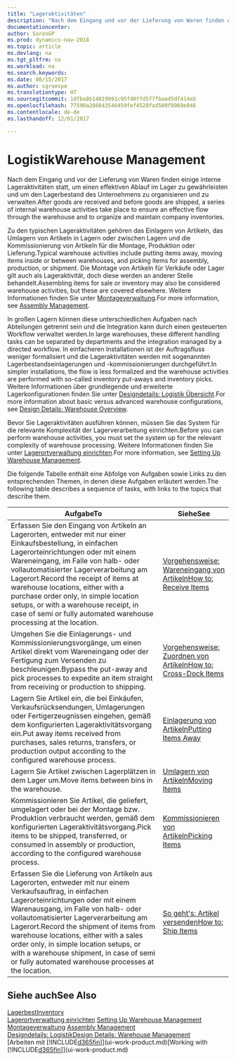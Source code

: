 ```yaml
---
title: "Lageraktivitäten"
description: "Nach dem Eingang und vor der Lieferung von Waren finden einige interne Lageraktivitäten statt, um einen effektiven Ablauf im Lager zu gewährleisten und um den Lagerbestand des Unternehmens zu organisieren und zu verwalten."
documentationcenter: 
author: SorenGP
ms.prod: dynamics-nav-2018
ms.topic: article
ms.devlang: na
ms.tgt_pltfrm: na
ms.workload: na
ms.search.keywords: 
ms.date: 08/15/2017
ms.author: sgroespe
ms.translationtype: HT
ms.sourcegitcommit: 1dfba8b14019991c95f40ffd5f7fbaed5df414eb
ms.openlocfilehash: 77590a208843546459fef4528fad500f8969e846
ms.contentlocale: de-de
ms.lasthandoff: 12/01/2017

---
```

# <a name="warehouse-management"></a><span data-ttu-id="756dc-103">Logistik</span><span class="sxs-lookup"><span data-stu-id="756dc-103">Warehouse Management</span></span>
<span data-ttu-id="756dc-104">Nach dem Eingang und vor der Lieferung von Waren finden einige interne Lageraktivitäten statt, um einen effektiven Ablauf im Lager zu gewährleisten und um den Lagerbestand des Unternehmens zu organisieren und zu verwalten.</span><span class="sxs-lookup"><span data-stu-id="756dc-104">After goods are received and before goods are shipped, a series of internal warehouse activities take place to ensure an effective flow through the warehouse and to organize and maintain company inventories.</span></span>

<span data-ttu-id="756dc-105">Zu den typischen Lageraktivitäten gehören das Einlagern von Artikeln, das Umlagern von Artikeln in Lagern oder zwischen Lagern und die Kommissionierung von Artikeln für die Montage, Produktion oder Lieferung.</span><span class="sxs-lookup"><span data-stu-id="756dc-105">Typical warehouse activities include putting items away, moving items inside or between warehouses, and picking items for assembly, production, or shipment.</span></span> <span data-ttu-id="756dc-106">Die Montage von Artikeln für Verkäufe oder Lager gilt auch als Lageraktivität, doch diese werden an anderer Stelle behandelt.</span><span class="sxs-lookup"><span data-stu-id="756dc-106">Assembling items for sale or inventory may also be considered warehouse activities, but these are covered elsewhere.</span></span> <span data-ttu-id="756dc-107">Weitere Informationen finden Sie unter [Montageverwaltung](assembly-assemble-items.md).</span><span class="sxs-lookup"><span data-stu-id="756dc-107">For more information, see [Assembly Management](assembly-assemble-items.md).</span></span>  

<span data-ttu-id="756dc-108">In großen Lagern können diese unterschiedlichen Aufgaben nach Abteilungen getrennt sein und die Integration kann durch einen gesteuerten Workflow verwaltet werden.</span><span class="sxs-lookup"><span data-stu-id="756dc-108">In large warehouses, these different handling tasks can be separated by departments and the integration managed by a directed workflow.</span></span> <span data-ttu-id="756dc-109">In einfacheren Installationen ist der Auftragsfluss weniger formalisiert und die Lageraktivitäten werden mit sogenannten Lagerbestandseinlagerungen und -kommissionierungen durchgeführt.</span><span class="sxs-lookup"><span data-stu-id="756dc-109">In simpler installations, the flow is less formalized and the warehouse activities are performed with so-called inventory put-aways and inventory picks.</span></span> <span data-ttu-id="756dc-110">Weitere Informationen über grundlegende und erweiterte Lagerkonfigurationen finden Sie unter [Designdetails: Logistik Übersicht](design-details-warehouse-overview.md).</span><span class="sxs-lookup"><span data-stu-id="756dc-110">For more information about basic versus advanced warehouse configurations, see [Design Details: Warehouse Overview](design-details-warehouse-overview.md).</span></span>

<span data-ttu-id="756dc-111">Bevor Sie Lageraktivitäten ausführen können, müssen Sie das System für die relevante Komplexität der Lagerverarbeitung einrichten.</span><span class="sxs-lookup"><span data-stu-id="756dc-111">Before you can perform warehouse activities, you must set the system up for the relevant complexity of warehouse processing.</span></span> <span data-ttu-id="756dc-112">Weitere Informationen finden Sie unter [Lagerortverwaltung einrichten](warehouse-setup-warehouse.md).</span><span class="sxs-lookup"><span data-stu-id="756dc-112">For more information, see [Setting Up Warehouse Management](warehouse-setup-warehouse.md).</span></span>

 <span data-ttu-id="756dc-113">Die folgende Tabelle enthält eine Abfolge von Aufgaben sowie Links zu den entsprechenden Themen, in denen diese Aufgaben erläutert werden.</span><span class="sxs-lookup"><span data-stu-id="756dc-113">The following table describes a sequence of tasks, with links to the topics that describe them.</span></span>   

|<span data-ttu-id="756dc-114">**Aufgabe**</span><span class="sxs-lookup"><span data-stu-id="756dc-114">**To**</span></span>|<span data-ttu-id="756dc-115">**Siehe**</span><span class="sxs-lookup"><span data-stu-id="756dc-115">**See**</span></span>|  
|------------|-------------|  
|<span data-ttu-id="756dc-116">Erfassen Sie den Eingang von Artikeln an Lagerorten, entweder mit nur einer Einkaufsbestellung, in einfachen Lagerorteinrichtungen oder mit einem Wareneingang, im Falle von halb- oder vollautomatisierter Lagerverarbeitung am Lagerort.</span><span class="sxs-lookup"><span data-stu-id="756dc-116">Record the receipt of items at warehouse locations, either with a purchase order only, in simple location setups, or with a warehouse receipt, in case of semi or fully automated warehouse processing at the location.</span></span>|[<span data-ttu-id="756dc-117">Vorgehensweise: Wareneingang von Artikeln</span><span class="sxs-lookup"><span data-stu-id="756dc-117">How to: Receive Items</span></span>](warehouse-how-receive-items.md)|
|<span data-ttu-id="756dc-118">Umgehen Sie die Einlagerungs- und Kommissionierungsvorgänge, um einen Artikel direkt vom Wareneingang oder der Fertigung zum Versenden zu beschleunigen.</span><span class="sxs-lookup"><span data-stu-id="756dc-118">Bypass the put-away and pick processes to expedite an item straight from receiving or production to shipping.</span></span>|[<span data-ttu-id="756dc-119">Vorgehensweise: Zuordnen von Artikeln</span><span class="sxs-lookup"><span data-stu-id="756dc-119">How to: Cross-Dock Items</span></span>](warehouse-how-to-cross-dock-items.md)|    
|<span data-ttu-id="756dc-120">Lagern Sie Artikel ein, die bei Einkäufen, Verkaufsrücksendungen, Umlagerungen oder Fertigerzeugnissen eingehen, gemäß dem konfigurierten Lageraktivitätsvorgang ein.</span><span class="sxs-lookup"><span data-stu-id="756dc-120">Put away items received from purchases, sales returns, transfers, or production output according to the configured warehouse process.</span></span>|[<span data-ttu-id="756dc-121">Einlagerung von Artikeln</span><span class="sxs-lookup"><span data-stu-id="756dc-121">Putting Items Away</span></span>](warehouse-put-away-items.md)|
|<span data-ttu-id="756dc-122">Lagern Sie Artikel zwischen Lagerplätzen in dem Lager um.</span><span class="sxs-lookup"><span data-stu-id="756dc-122">Move items between bins in the warehouse.</span></span>|[<span data-ttu-id="756dc-123">Umlagern von Artikeln</span><span class="sxs-lookup"><span data-stu-id="756dc-123">Moving Items</span></span>](warehouse-move-items.md)|
|<span data-ttu-id="756dc-124">Kommissionieren Sie Artikel, die geliefert, umgelagert oder bei der Montage bzw. Produktion verbraucht werden, gemäß dem konfigurierten Lageraktivitätsvorgang.</span><span class="sxs-lookup"><span data-stu-id="756dc-124">Pick items to be shipped, transferred, or consumed in assembly or production, according to the configured warehouse process.</span></span>|[<span data-ttu-id="756dc-125">Kommissionieren von Artikeln</span><span class="sxs-lookup"><span data-stu-id="756dc-125">Picking Items</span></span>](warehouse-pick-items.md)|
|<span data-ttu-id="756dc-126">Erfassen Sie die Lieferung von Artikeln aus Lagerorten, entweder mit nur einem Verkaufsauftrag, in einfachen Lagerorteinrichtungen oder mit einem Warenausgang, im Falle von halb- oder vollautomatisierter Lagerverarbeitung am Lagerort.</span><span class="sxs-lookup"><span data-stu-id="756dc-126">Record the shipment of items from warehouse locations, either with a sales order only, in simple location setups, or with a warehouse shipment, in case of semi or fully automated warehouse processes at the location.</span></span>|[<span data-ttu-id="756dc-127">So geht's: Artikel versenden</span><span class="sxs-lookup"><span data-stu-id="756dc-127">How to: Ship Items</span></span>](warehouse-how-ship-items.md)|  

## <a name="see-also"></a><span data-ttu-id="756dc-128">Siehe auch</span><span class="sxs-lookup"><span data-stu-id="756dc-128">See Also</span></span>  
 [<span data-ttu-id="756dc-129">Lagerbest</span><span class="sxs-lookup"><span data-stu-id="756dc-129">Inventory</span></span>](inventory-manage-inventory.md)  
 <span data-ttu-id="756dc-130">[Lagerortverwaltung einrichten](warehouse-setup-warehouse.md)   </span><span class="sxs-lookup"><span data-stu-id="756dc-130">[Setting Up Warehouse Management](warehouse-setup-warehouse.md)   </span></span>  
 <span data-ttu-id="756dc-131">[Montageverwaltung](assembly-assemble-items.md)  </span><span class="sxs-lookup"><span data-stu-id="756dc-131">[Assembly Management](assembly-assemble-items.md)  </span></span>  
[<span data-ttu-id="756dc-132">Designdetails: Logistik</span><span class="sxs-lookup"><span data-stu-id="756dc-132">Design Details: Warehouse Management</span></span>](design-details-warehouse-management.md)  
 <span data-ttu-id="756dc-133">[Arbeiten mit [!INCLUDE[d365fin](includes/d365fin_md.md)]](ui-work-product.md)</span><span class="sxs-lookup"><span data-stu-id="756dc-133">[Working with [!INCLUDE[d365fin](includes/d365fin_md.md)]](ui-work-product.md)</span></span>  

